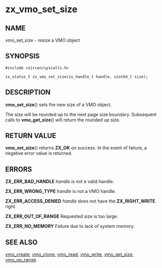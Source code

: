 # zx_vmo_set_size

## NAME

vmo_set_size - resize a VMO object

## SYNOPSIS

```
#include <zircon/syscalls.h>

zx_status_t zx_vmo_set_size(zx_handle_t handle, uint64_t size);

```

## DESCRIPTION

**vmo_set_size**() sets the new size of a VMO object.

The size will be rounded up to the next page size boundary.
Subsequent calls to **vmo_get_size**() will return the rounded up size.

## RETURN VALUE

**vmo_set_size**() returns **ZX_OK** on success. In the event
of failure, a negative error value is returned.

## ERRORS

**ZX_ERR_BAD_HANDLE**  *handle* is not a valid handle.

**ZX_ERR_WRONG_TYPE**  *handle* is not a VMO handle.

**ZX_ERR_ACCESS_DENIED**  *handle* does not have the **ZX_RIGHT_WRITE** right.

**ZX_ERR_OUT_OF_RANGE**  Requested size is too large.

**ZX_ERR_NO_MEMORY**  Failure due to lack of system memory.

## SEE ALSO

[vmo_create](vmo_create.md),
[vmo_clone](vmo_clone.md),
[vmo_read](vmo_read.md),
[vmo_write](vmo_write.md),
[vmo_get_size](vmo_get_size.md),
[vmo_op_range](vmo_op_range.md).
